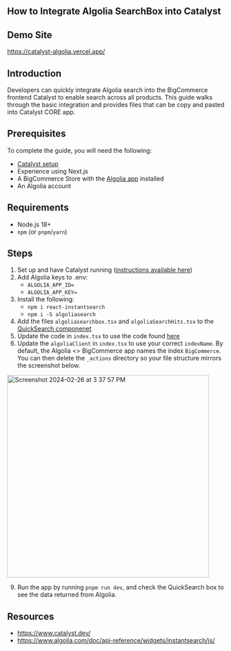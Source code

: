 ## How to Integrate Algolia SearchBox into Catalyst

## **Demo Site**
https://catalyst-algolia.vercel.app/


## **Introduction**

Developers can quickly integrate Algolia search into the BigCommerce frontend Catalyst to enable search across all products.
This guide walks through the basic integration and provides files that can be copy and pasted into Catalyst CORE app.


## **Prerequisites**
To complete the guide, you will need the following:
* [Catalyst setup](https://github.com/bigcommerce/catalyst)
* Experience using Next.js
* A BigCommerce Store with the [Algolia app](https://www.bigcommerce.com/apps/algolia-search-discovery/) installed
* An Algolia account


## Requirements
- Node.js 18+
- `npm` (or `pnpm`/`yarn`)

## **Steps**
1. Set up and have Catalyst running ([instructions available here](https://github.com/bigcommerce/catalyst))
2. Add Algolia keys to .env:
   * `ALGOLIA_APP_ID=`
   * `ALGOLIA_APP_KEY=`
4. Install the following:
   * `npm i react-instantsearch`
   * `npm i -S algoliasearch`
6. Add the files `algoliasearchbox.tsx` and `algoliaSearchHits.tsx` to the [QuickSearch componenet](https://github.com/gje4/catalyst-algolia/tree/main/components/quick-search)
7. Update the code in `index.tsx` to use the code found [here](https://github.com/gje4/catalyst-algolia/blob/main/components/quick-search/index.tsx)
8. Update the `algoliaClient` in `index.tsx` to use your correct `indexName`.  By default, the Algolia <> BigCommerce app names the index `BigCommerce`.  You can then delete the `_actions` directory so your file structure mirrors the screenshot below.
<img width="468" alt="Screenshot 2024-02-26 at 3 37 57 PM" src="https://github.com/gje4/catalyst-algolia-guide/assets/2981963/c923dab5-5009-4983-91fa-1a3e76f294df">

 
9. Run the app by running `pnpm run dev`, and check the QuickSearch box to see the data returned from Algolia.



## Resources
* https://www.catalyst.dev/
* https://www.algolia.com/doc/api-reference/widgets/instantsearch/js/

